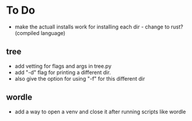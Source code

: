 # To Do

- make the actuall installs work for installing each dir - change to rust? (compiled language)

## tree

- add vetting for flags and args in tree.py
- add "-d" flag for printing a different dir.
- also give the option for using "-f" for this different dir

## wordle

- add a way to open a venv and close it after running scripts like wordle

